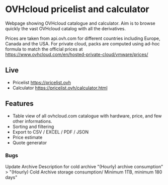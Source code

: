 # OVHcloud pricelist and calculator
Webpage showing OVHcloud catalogue and calculator.
Aim is to browse quickly the vast OVHcloud catalog with all the derivatives.

Prices are taken from api.ovh.com for different countries including Europe, Canada and the USA.
For private cloud, packs are computed using ad-hoc formula to match the official prices at https://www.ovhcloud.com/en/hosted-private-cloud/vmware/prices/


## Live
* Pricelist https://pricelist.ovh
* Calculator https://pricelist.ovh/calculator.html

## Features
* Table view of all ovhcloud.com catalogue with hardware, price, and few other informations.
* Sorting and filtering
* Export to CSV / EXCEL / PDF / JSON
* Price estimate
* Quote generator


### Bugs
Update Archive Description for cold archive "(Hourly) archive consumption" > "(Hourly) Cold Archive storage consumption/ Minimum 1TB, minimum 180 days"
